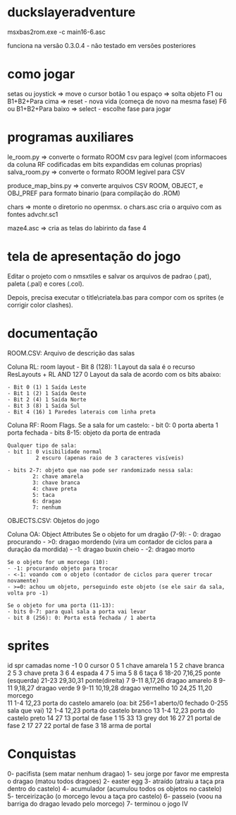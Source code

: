 # duckslayeradventure

msxbas2rom.exe -c main16-6.asc

funciona na versão 0.3.0.4 - não testado em versões posteriores

# como jogar

setas ou joystick => move o cursor
botão 1 ou espaço => solta objeto
F1 ou B1+B2+Para cima => reset - nova vida (começa de novo na mesma fase)
F6 ou B1+B2+Para baixo  => select - escolhe fase para jogar

# programas auxiliares

le_room.py => converte o formato ROOM csv para legível (com informacoes da coluna RF codificadas em bits expandidas em colunas proprias)
salva_room.py => converte o formato ROOM legível para CSV

produce_map_bins.py => converte arquivos CSV ROOM, OBJECT, e OBJ_PREF para formato binario (para compilação do .ROM)

chars => monte o diretorio no openmsx. o chars.asc cria o arquivo com as fontes advchr.sc1

maze4.asc => cria as telas do labirinto da fase 4

# tela de apresentação do jogo

Editar o projeto com o nmsxtiles e salvar os arquivos de padrao (.pat), paleta (.pal) e cores (.col).

Depois, precisa executar o title\criatela.bas para compor com os sprites (e corrigir color clashes).

# documentação

ROOM.CSV: Arquivo de descrição das salas

Coluna RL: room layout
	- Bit 8 (128): 1 Layout da sala é o recurso ResLayouts + RL AND 127
	               0 Layout da sala de acordo com os bits abaixo:
				   
	- Bit 0 (1) 1 Saída Leste
	- Bit 1 (2) 1 Saída Oeste
	- Bit 2 (4) 1 Saída Norte
	- Bit 3 (8) 1 Saída Sul
	- Bit 4 (16) 1 Paredes laterais com linha preta
				 

Coluna RF: Room Flags. 
	Se a sala for um castelo:
	- bit 0: 0 porta aberta
	         1 porta fechada
	- bits 8-15: objeto da porta de entrada
	
	Qualquer tipo de sala:
	- bit 1: 0 visibilidade normal
			 2 escuro (apenas raio de 3 caracteres visíveis)
			 
	- bits 2-7: objeto que nao pode ser randomizado nessa sala:
			2: chave amarela
			3: chave branca
			4: chave preta
			5: taca
			6: dragao
			7: nenhum
			 
	
	
OBJECTS.CSV: Objetos do jogo

Coluna OA: Object Attributes
	Se o objeto for um dragão (7-9):
	- 0: dragao procurando
	- >0: dragao mordendo (vira um contador de ciclos para a duração da mordida)
	- -1: dragao buxin cheio
	- -2: dragao morto
	
	Se o objeto for um morcego (10):
	- -1: procurando objeto para trocar
	- <-1: voando com o objeto (contador de ciclos para querer trocar novamente)
	- >=0: achou um objeto, perseguindo este objeto (se ele sair da sala, volta pro -1)
	
	Se o objeto for uma porta (11-13):
	- bits 0-7: para qual sala a porta vai levar
	- bit 8 (256): 0: Porta está fechada / 1 aberta
	
# sprites
id	spr	camadas	nome
-1	0	0	cursor
0	5	1	chave amarela
1	5	2	chave branca
2 	5	3	chave preta
3 	6	4	espada
4 	7	5	ima
5 	8	6	taça
6	18-20	7,16,25	ponte (esquerda)
	21-23	29,30,31	ponte(direita)
7	9-11	8,17,26	dragao amarelo
8	9-11	9,18,27	dragao verde
9 	9-11	10,19,28	dragao vermelho 
10	24,25	11,20	morcego  
11	1-4		12,23	porta do castelo amarelo (oa: bit 256=1 aberto/0 fechado 0-255 sala que vai)
12	1-4		12,23	porta do castelo branco 
13	1-4		12,23	porta do castelo preto 
14	27	13	portal de fase 1
15 33	13	grey dot
16 27	21	portal de fase 2
17 27	22	portal de fase 3
18 		arma de portal

# Conquistas

 0- pacifista (sem matar nenhum dragao)
 1- seu jorge por favor me empresta o dragao (matou todos dragoes)
 2- easter egg
 3- atraído (atraiu a taça pra dentro do castelo)
 4- acumulador (acumulou todos os objetos no castelo)
 5- terceirização (o morcego levou a taça pro castelo)
 6- passeio (voou na barriga do dragao levado pelo morcego)
 7- terminou o jogo IV